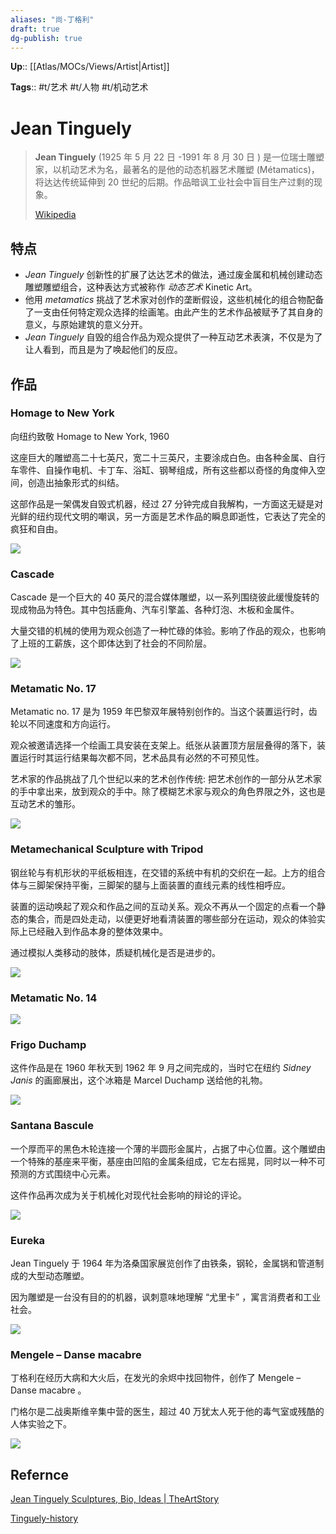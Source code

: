 ```yaml
---
aliases: "尚-丁格利"
draft: true
dg-publish: true
---
```


**Up**:: [[Atlas/MOCs/Views/Artist\|Artist]]

**Tags**:: #t/艺术 #t/人物 #t/机动艺术

# Jean Tinguely

> **Jean Tinguely** (1925 年 5 月 22 日 -1991 年 8 月 30 日 ) 是一位瑞士雕塑家，以机动艺术为名，最著名的是他的动态机器艺术雕塑 (Métamatics)，将达达传统延伸到 20 世纪的后期。作品暗讽工业社会中盲目生产过剩的现象。
>
> [Wikipedia](https://en.wikipedia.org/wiki/Jean%20Tinguely)

## 特点

- *Jean Tinguely* 创新性的扩展了达达艺术的做法，通过废金属和机械创建动态雕塑雕塑组合，这种表达方式被称作 *动态艺术* Kinetic Art。
- 他用 *metamatics* 挑战了艺术家对创作的垄断假设，这些机械化的组合物配备了一支由任何特定观众选择的绘画笔。由此产生的艺术作品被赋予了其自身的意义，与原始建筑的意义分开。
- *Jean Tinguely* 自毁的组合作品为观众提供了一种互动艺术表演，不仅是为了让人看到，而且是为了唤起他们的反应。

## 作品

### Homage to New York

向纽约致敬 Homage to New York, 1960

这座巨大的雕塑高二十七英尺，宽二十三英尺，主要涂成白色。由各种金属、自行车零件、自操作电机、卡丁车、浴缸、钢琴组成，所有这些都以奇怪的角度伸入空间，创造出抽象形式的纠结。

这部作品是一架偶发自毁式机器，经过 27 分钟完成自我解构，一方面这无疑是对光鲜的纽约现代文明的嘲讽，另一方面是艺术作品的瞬息即逝性，它表达了完全的疯狂和自由。

![](https://img.ractive.site/ominivore/i/2024-07/652c9e4074628b41c883c801f3890dd2.png)

### Cascade

Cascade 是一个巨大的 40 英尺的混合媒体雕塑，以一系列围绕彼此缓慢旋转的现成物品为特色。其中包括鹿角、汽车引擎盖、各种灯泡、木板和金属件。

大量交错的机械的使用为观众创造了一种忙碌的体验。影响了作品的观众，也影响了上班的工薪族，这个即体达到了社会的不同阶层。

![](https://img.ractive.site/ominivore/i/2024-07/8f50106837ec94f2ab049073d9c730cc.png)

### Metamatic No. 17

Metamatic no. 17 是为 1959 年巴黎双年展特别创作的。当这个装置运行时，齿轮以不同速度和方向运行。

观众被邀请选择一个绘画工具安装在支架上。纸张从装置顶方层层叠得的落下，装置运行时其运行结果每次都不同，艺术品具有必然的不可预见性。

艺术家的作品挑战了几个世纪以来的艺术创作传统: 把艺术创作的一部分从艺术家的手中拿出来，放到观众的手中。除了模糊艺术家与观众的角色界限之外，这也是互动艺术的雏形。

![](https://img.ractive.site/ominivore/i/2024-07/2fa257d8903c26716c8e280e0681a7fc.png)

### Metamechanical Sculpture with Tripod

钢丝轮与有机形状的平纸板相连，在交错的系统中有机的交织在一起。上方的组合体与三脚架保持平衡，三脚架的腿与上面装置的直线元素的线性相呼应。

装置的运动唤起了观众和作品之间的互动关系。观众不再从一个固定的点看一个静态的集合，而是四处走动，以便更好地看清装置的哪些部分在运动，观众的体验实际上已经融入到作品本身的整体效果中。

通过模拟人类移动的肢体，质疑机械化是否是进步的。

![](https://img.ractive.site/ominivore/i/2024-07/710ff1aa00c2a0ebdee8f5f1f44f0338.png)

### Metamatic No. 14

![](https://img.ractive.site/ominivore/i/2024-07/47cbd74c0425bf13769e5574dfc94c59.png)

### Frigo Duchamp

这件作品是在 1960 年秋天到 1962 年 9 月之间完成的，当时它在纽约 *Sidney Janis* 的画廊展出，这个冰箱是 Marcel Duchamp 送给他的礼物。

![](https://img.ractive.site/ominivore/i/2024-07/d5505fb75fdaf43c71ab69c2711c79c6.png)
### Santana Bascule

一个厚而平的黑色木轮连接一个薄的半圆形金属片，占据了中心位置。这个雕塑由一个特殊的基座来平衡，基座由凹陷的金属条组成，它左右摇晃，同时以一种不可预测的方式围绕中心元素。

这件作品再次成为关于机械化对现代社会影响的辩论的评论。

![](https://img.ractive.site/ominivore/i/2024-07/dea9906809c157abac4ef3bca46a79d2.png)

### Eureka

Jean Tinguely 于 1964 年为洛桑国家展览创作了由铁条，钢轮，金属锅和管道制成的大型动态雕塑。

因为雕塑是一台没有目的的机器，讽刺意味地理解 “尤里卡” ，寓言消费者和工业社会。

![](https://img.ractive.site/ominivore/i/2024-07/2fece7a23a36ba7fadf7e79cab513088.png)

### Mengele – Danse macabre

丁格利在经历大病和大火后，在发光的余烬中找回物件，创作了 Mengele – Danse macabre 。

门格尔是二战奥斯维辛集中营的医生，超过 40 万犹太人死于他的毒气室或残酷的人体实验之下。 

![](https://img.ractive.site/ominivore/i/2024-07/9428e875caaa75b9d99ca67be9a919ce.png)

## Refernce

[Jean Tinguely Sculptures, Bio, Ideas | TheArtStory](https://www.theartstory.org/artist/tinguely-jean/)

[Tinguely-history](https://www.tinguely.ch/en/ahoy/mt-ahoy/tinguely-history/duisburg.html)
